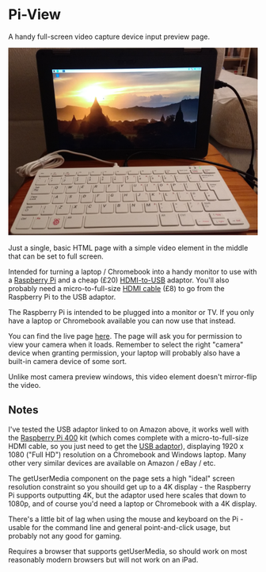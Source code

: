 # Pi-View
A handy full-screen video capture device input preview page.

![Pi View running on a Chromebook](pi-view.png)

Just a single, basic HTML page with a simple video element in the middle that can be set to full screen.

Intended for turning a laptop / Chromebook into a handy monitor to use with a [Raspberry Pi](https://www.raspberrypi.org/) and a cheap (£20) [HDMI-to-USB](https://www.amazon.co.uk/gp/product/B08F9PJ9Q1/ref=ppx_yo_dt_b_asin_title_o04_s00) adaptor. You'll also probably need a micro-to-full-size [HDMI cable](https://www.raspberrypi.org/products/micro-hdmi-to-standard-hdmi-a-cable/) (£8) to go from the Raspberry Pi to the USB adaptor.

The Raspberry Pi is intended to be plugged into a monitor or TV. If you only have a laptop or Chromebook available you can now use that instead.

You can find the live page [here](https://www.sansay.co.uk/pi-view). The page will ask you for permission to view your camera when it loads. Remember to select the right "camera" device when granting permission, your laptop will probably also have a built-in camera device of some sort.

Unlike most camera preview windows, this video element doesn't mirror-flip the video.

## Notes

I've tested the USB adaptor linked to on Amazon above, it works well with the [Raspberry Pi 400](https://www.raspberrypi.org/products/raspberry-pi-400/) kit (which comes complete with a micro-to-full-size HDMI cable, so you just need to get the [USB adaptor](https://www.amazon.co.uk/gp/product/B08F9PJ9Q1/ref=ppx_yo_dt_b_asin_title_o04_s00)), displaying 1920 x 1080 ("Full HD") resolution on a Chromebook and Windows laptop. Many other very similar devices are available on Amazon / eBay / etc.

The getUserMedia component on the page sets a high "ideal" screen resolution constraint so you shouild get up to a 4K display - the Raspberry Pi supports outputting 4K, but the adaptor used here scales that down to 1080p, and of course you'd need a laptop or Chromebook with a 4K display.

There's a little bit of lag when using the mouse and keyboard on the Pi - usable for the command line and general point-and-click usage, but probably not any good for gaming.

Requires a browser that supports getUserMedia, so should work on most reasonably modern browsers but will not work on an iPad.
